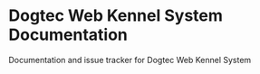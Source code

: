 # Dogtec Web Kennel System Documentation
Documentation and issue tracker for Dogtec Web Kennel System
